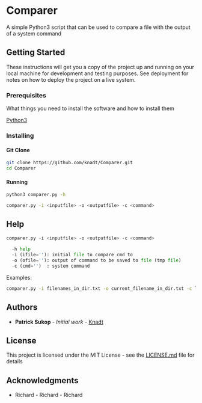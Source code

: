 # Comparer

A simple Python3 script that can be used to compare a file with the output of a system command


## Getting Started

These instructions will get you a copy of the project up and running on your local machine for development and testing purposes. See deployment for notes on how to deploy the project on a live system.

### Prerequisites

What things you need to install the software and how to install them

[Python3](https://docs.python-guide.org/starting/install3/linux/)

### Installing

#### Git Clone

```bash
git clone https://github.com/knadt/Comparer.git
cd Comparer
```

#### Running

```bash
python3 comparer.py -h

comparer.py -i <inputfile> -o <outputfile> -c <command>
```

## Help

```python
comparer.py -i <inputfile> -o <outputfile> -c <command>
  
  -h help
  -i (ifile=''): initial file to compare cmd to
  -o (ofile=''): output of command to be saved to file (tmp file)
  -c (cmd='')  : system command
```

Examples:

```bash
comparer.py -i filenames_in_dir.txt -o current_filename_in_dir.txt -c ls
```
  
## Authors

* **Patrick Sukop** - *Initial work* - [Knadt](https://github.com/Knadt)

## License

This project is licensed under the MIT License - see the [LICENSE.md](LICENSE.md) file for details

## Acknowledgments

* Richard - Richard - Richard

